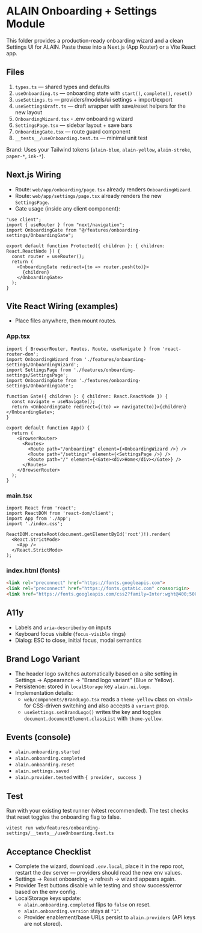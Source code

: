 # ALAIN Onboarding + Settings Module

This folder provides a production-ready onboarding wizard and a clean Settings UI for ALAIN. Paste these into a Next.js (App Router) or a Vite React app.

## Files

1. `types.ts` — shared types and defaults
2. `useOnboarding.ts` — onboarding state with `start()`, `complete()`, `reset()`
3. `useSettings.ts` — providers/models/ui settings + import/export
4. `useSettingsDraft.ts` — draft wrapper with save/reset helpers for the new layout
5. `OnboardingWizard.tsx` - .env onboarding wizard
6. `SettingsPage.tsx` — sidebar layout + save bars
7. `OnboardingGate.tsx` — route guard component
8. `__tests__/useOnboarding.test.ts` — minimal unit test

Brand: Uses your Tailwind tokens (`alain-blue`, `alain-yellow`, `alain-stroke`, `paper-*`, `ink-*`).

## Next.js Wiring

- Route: `web/app/onboarding/page.tsx` already renders `OnboardingWizard`.
- Route: `web/app/settings/page.tsx` already renders the new `SettingsPage`.
- Gate usage (inside any client component):

```tsx
"use client";
import { useRouter } from "next/navigation";
import OnboardingGate from "@/features/onboarding-settings/OnboardingGate";

export default function Protected({ children }: { children: React.ReactNode }) {
  const router = useRouter();
  return (
    <OnboardingGate redirect={to => router.push(to)}>
      {children}
    </OnboardingGate>
  );
}
```

## Vite React Wiring (examples)

- Place files anywhere, then mount routes.

### App.tsx
```tsx
import { BrowserRouter, Routes, Route, useNavigate } from 'react-router-dom';
import OnboardingWizard from './features/onboarding-settings/OnboardingWizard';
import SettingsPage from './features/onboarding-settings/SettingsPage';
import OnboardingGate from './features/onboarding-settings/OnboardingGate';

function Gate({ children }: { children: React.ReactNode }) {
  const navigate = useNavigate();
  return <OnboardingGate redirect={(to) => navigate(to)}>{children}</OnboardingGate>;
}

export default function App() {
  return (
    <BrowserRouter>
      <Routes>
        <Route path="/onboarding" element={<OnboardingWizard />} />
        <Route path="/settings" element={<SettingsPage />} />
        <Route path="/" element={<Gate><div>Home</div></Gate>} />
      </Routes>
    </BrowserRouter>
  );
}
```

### main.tsx
```tsx
import React from 'react';
import ReactDOM from 'react-dom/client';
import App from './App';
import './index.css';

ReactDOM.createRoot(document.getElementById('root')!).render(
  <React.StrictMode>
    <App />
  </React.StrictMode>
);
```

### index.html (fonts)
```html
<link rel="preconnect" href="https://fonts.googleapis.com">
<link rel="preconnect" href="https://fonts.gstatic.com" crossorigin>
<link href="https://fonts.googleapis.com/css2?family=Inter:wght@400;500;600&family=Montserrat:wght@700&display=swap" rel="stylesheet">
```

## A11y
- Labels and `aria-describedby` on inputs
- Keyboard focus visible (`focus-visible` rings)
- Dialog: ESC to close, initial focus, modal semantics

## Brand Logo Variant
- The header logo switches automatically based on a site setting in Settings → Appearance → "Brand logo variant" (Blue or Yellow).
- Persistence: stored in `localStorage` key `alain.ui.logo`.
- Implementation details:
  - `web/components/BrandLogo.tsx` reads a `theme-yellow` class on `<html>` for CSS-driven switching and also accepts a `variant` prop.
  - `useSettings.setBrandLogo()` writes the key and toggles `document.documentElement.classList` with `theme-yellow`.

## Events (console)
- `alain.onboarding.started`
- `alain.onboarding.completed`
- `alain.onboarding.reset`
- `alain.settings.saved`
- `alain.provider.tested` with `{ provider, success }`

## Test
Run with your existing test runner (vitest recommended). The test checks that reset toggles the onboarding flag to false.

```
vitest run web/features/onboarding-settings/__tests__/useOnboarding.test.ts
```

## Acceptance Checklist
- Complete the wizard, download `.env.local`, place it in the repo root, restart the dev server — providers should read the new env values.
- Settings → Reset onboarding → refresh → wizard appears again.
- Provider Test buttons disable while testing and show success/error based on the env config.
- LocalStorage keys update:
  - `alain.onboarding.completed` flips to `false` on reset.
  - `alain.onboarding.version` stays at `"1"`.
  - Provider enablement/base URLs persist to `alain.providers` (API keys are not stored).
